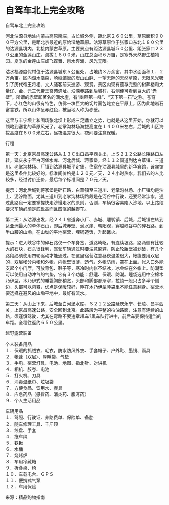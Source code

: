 # 自驾车北上完全攻略  
自驾车北上完全攻略  
  
河北沽源县地处内蒙古高原南端，古长城外侧，距北京２６０公里，草原面积９００平方公里，是距北京最近的原始湿地草原。沽源草原位于张家口东北１８０公里的沽源县境内，北接内蒙古草原。主要景点有距沽源县城５０公里、距张家口２３０公里的金莲山庄。海拔１８００米，山庄总面积６万亩，是塞外天然野生植物园。夏季的金莲山庄蜂飞蝶舞、泉水奔涌、风光无限。   
  
沽水福源度假村位于沽源县城东５公里处，占地约３万余亩，其中水面面积１．２万余亩。区内湖水浩淼，崎岖蜿蜒的炭山山脉、一望无际的天然草原，无限风光吸引了历代帝王将相、文人骚客前来巡游、观赏。景区内现有遗存完整的树葬楼和大量辽、金、元三代帝王宫苑遗址。沿滦赤路到后城村，右侧便可看到巨大的“赤壁”。所谓的赤壁即著名的滴水崖，有“幽燕第一峰”、“天下第一石”之称。苍穹下，赤红色的山很有特色，仿佛一块巨大的切片面包屹立在平原上，因为此地岩石富含铁，所以山体呈赤红色，被当地人称为赤壁。   
  
这里与丰宁坝上和围场张北坝上形成三足鼎立之势，也就是从这里开始，你就可以领略到塞北的草原风光了。老掌沟林场海拔高度在１４００米左右，后城的山区海拔高度在８００米左右，昼夜温差很大，夜间要注意保暖。   
  
行程  
  
第一天：北京京昌高速公路从１３Ｃ出口昌平西关出，上Ｓ２１２公路长陵路口左转，延庆永宁至白河堡水库、河北后城、蒋家堡，经１１２国道到达白草镇、三道川、老掌沟林场、厂镇到沽源县城平定堡，住宿在沽源县城里的新华宾馆，该宾馆是这里条件比较好的，标准间价格是１２０元／天，２４小时热水，我们去的人比较多，经过讨价还价，最后每个标准间是７０元／天。   
  
提示：河北后城到蒋家堡是碎石路，白草镇至三道川、老掌沟林场、小厂镇均是沙土、泥泞路面，尤其三道川到老掌沟林场路段是在河谷中行驶，还要经常涉水，通过此路段一定要掌握快走沙慢走水的原则，否则，车辆很容易陷入沙地。以上路段要求车辆必须是底盘高而且四驱的越野车。   
  
第二天：从沽源出发，经２４１省道奔小厂、赤城、雕鹗镇、后城，后城镇左转到达亚洲最大的单体石山，即后城赤壁、滴水崖、朝阳观，穿越峡谷中的碎石路。到半山腰的山坳，在山坳的平地宿营，埋锅造饭，升起篝火。   
  
提示：进入峡谷中的碎石路仅一个车身宽，道路崎岖，有连续坡路，路两侧有比较大的石块，石头很锋利，驾驶车辆通过时要注意躲避，防止轮胎壁被划破，有几个路段必须使用四轮驱动才能通过。在这里宿营注意昼夜温差很大，帐篷要用双层的，双层帐分内帐和外帐，内帐壁很薄、透气，外帐防雨，罩在上面。帐入口外能支起个小门厅，可放背包、鞋子等，寒冷时内帐不结冰，冰会结在外帐上。防潮垫可以使用自动冲气的气垫，它有３个功能：舒适、保暖、防潮。睡袋选用中空棉木乃伊型，木乃伊式的睡袋胸部稍宽，头部和脚部都渐窄，拉锁一般只占多半个侧边，头部可以包紧，优点是保暖较好，睡在木乃伊型睡袋里不能任意翻身。宿营地要选择在避风的山坳平地中，最好有流水。   
  
第三天：从山上下来，后城至白河堡水库、Ｓ２１２公路延庆永宁、长陵、昌平西关，上京昌高速公路，安全回到北京。此路段为平整的柏油路面，注意有连续的山路，须谨慎驾驶，尤其在弯路不要违章超车?熏车队行进中，前后车要保持适当的车距。全程往返约６５０公里。   
  
越野露营装备  
  
个人装备用品  
１．保暖的抓绒衣、毛衣，防水防风外衣、手套帽子、户外鞋、墨镜、雨具  
２．帐蓬（双层）、厚睡袋、气垫  
３．手电、宿营灯具、电池、地图、指北针、对讲机  
４．相机、胶卷、电池  
５．打火机、刀具  
６．消毒湿纸巾、垃圾袋  
７．方便食品、饮用水、餐具  
８．应急药品（感冒药、消炎药、腹泻药）  
９．个人生活用品  
  
车辆用品  
１．驾照、行驶证、养路费单、保险单、备胎  
２．随车修理工具、千斤顶  
３．绞盘、手套  
４．拖车绳  
５．铁锹  
６．水桶  
７．烧烤炉  
８．车用冷藏箱  
９．折叠桌、椅  
１０．车载电台、ＧＰＳ  
１１．便携式气泵  
１２．车用保险  
  
来源：精品购物指南  
